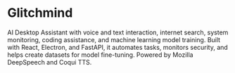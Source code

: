 # Glitchmind
AI Desktop Assistant with voice and text interaction, internet search, system monitoring, coding assistance, and machine learning model training. Built with React, Electron, and FastAPI, it automates tasks, monitors security, and helps create datasets for model fine-tuning. Powered by Mozilla DeepSpeech and Coqui TTS.
